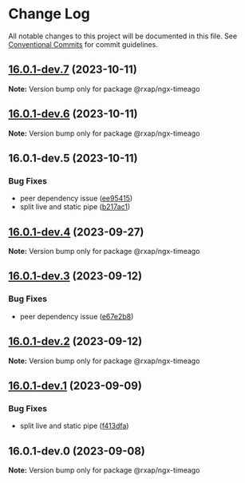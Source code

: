 # Change Log

All notable changes to this project will be documented in this file.
See [Conventional Commits](https://conventionalcommits.org) for commit guidelines.

## [16.0.1-dev.7](https://gitlab.com/rxap/packages/compare/@rxap/ngx-timeago@16.0.1-dev.6...@rxap/ngx-timeago@16.0.1-dev.7) (2023-10-11)

**Note:** Version bump only for package @rxap/ngx-timeago

## [16.0.1-dev.6](https://gitlab.com/rxap/packages/compare/@rxap/ngx-timeago@16.0.1-dev.5...@rxap/ngx-timeago@16.0.1-dev.6) (2023-10-11)

**Note:** Version bump only for package @rxap/ngx-timeago

## 16.0.1-dev.5 (2023-10-11)

### Bug Fixes

- peer dependency issue ([ee95415](https://gitlab.com/rxap/packages/commit/ee95415370d9ef2396916d6c25061a0df791034a))
- split live and static pipe ([b217ac1](https://gitlab.com/rxap/packages/commit/b217ac1ba9f0823e16ac9adf2cfd0cfa59abd3f0))

## [16.0.1-dev.4](https://gitlab.com/rxap/packages/compare/@rxap/ngx-timeago@16.0.1-dev.3...@rxap/ngx-timeago@16.0.1-dev.4) (2023-09-27)

**Note:** Version bump only for package @rxap/ngx-timeago

## [16.0.1-dev.3](https://gitlab.com/rxap/packages/compare/@rxap/ngx-timeago@16.0.1-dev.2...@rxap/ngx-timeago@16.0.1-dev.3) (2023-09-12)

### Bug Fixes

- peer dependency issue ([e67e2b8](https://gitlab.com/rxap/packages/commit/e67e2b8eb884b598536d16c2c544a9ad9be5b53e))

## [16.0.1-dev.2](https://gitlab.com/rxap/packages/compare/@rxap/ngx-timeago@16.0.1-dev.1...@rxap/ngx-timeago@16.0.1-dev.2) (2023-09-12)

**Note:** Version bump only for package @rxap/ngx-timeago

## [16.0.1-dev.1](https://gitlab.com/rxap/packages/compare/@rxap/ngx-timeago@16.0.1-dev.0...@rxap/ngx-timeago@16.0.1-dev.1) (2023-09-09)

### Bug Fixes

- split live and static pipe ([f413dfa](https://gitlab.com/rxap/packages/commit/f413dfa9df8cf99b5a3f079cbb682a20d57e2f30))

## 16.0.1-dev.0 (2023-09-08)

**Note:** Version bump only for package @rxap/ngx-timeago
